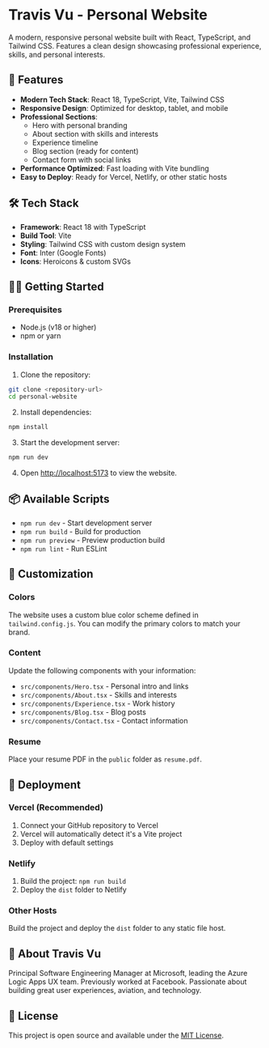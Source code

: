 # Travis Vu - Personal Website

A modern, responsive personal website built with React, TypeScript, and Tailwind CSS. Features a clean design showcasing professional experience, skills, and personal interests.

## 🚀 Features

- **Modern Tech Stack**: React 18, TypeScript, Vite, Tailwind CSS
- **Responsive Design**: Optimized for desktop, tablet, and mobile
- **Professional Sections**: 
  - Hero with personal branding
  - About section with skills and interests
  - Experience timeline
  - Blog section (ready for content)
  - Contact form with social links
- **Performance Optimized**: Fast loading with Vite bundling
- **Easy to Deploy**: Ready for Vercel, Netlify, or other static hosts

## 🛠️ Tech Stack

- **Framework**: React 18 with TypeScript
- **Build Tool**: Vite
- **Styling**: Tailwind CSS with custom design system
- **Font**: Inter (Google Fonts)
- **Icons**: Heroicons & custom SVGs

## 🏃‍♂️ Getting Started

### Prerequisites
- Node.js (v18 or higher)
- npm or yarn

### Installation

1. Clone the repository:
```bash
git clone <repository-url>
cd personal-website
```

2. Install dependencies:
```bash
npm install
```

3. Start the development server:
```bash
npm run dev
```

4. Open [http://localhost:5173](http://localhost:5173) to view the website.

## 📦 Available Scripts

- `npm run dev` - Start development server
- `npm run build` - Build for production
- `npm run preview` - Preview production build
- `npm run lint` - Run ESLint

## 🎨 Customization

### Colors
The website uses a custom blue color scheme defined in `tailwind.config.js`. You can modify the primary colors to match your brand.

### Content
Update the following components with your information:
- `src/components/Hero.tsx` - Personal intro and links
- `src/components/About.tsx` - Skills and interests  
- `src/components/Experience.tsx` - Work history
- `src/components/Blog.tsx` - Blog posts
- `src/components/Contact.tsx` - Contact information

### Resume
Place your resume PDF in the `public` folder as `resume.pdf`.

## 🚀 Deployment

### Vercel (Recommended)
1. Connect your GitHub repository to Vercel
2. Vercel will automatically detect it's a Vite project
3. Deploy with default settings

### Netlify
1. Build the project: `npm run build`
2. Deploy the `dist` folder to Netlify

### Other Hosts
Build the project and deploy the `dist` folder to any static file host.

## 🎯 About Travis Vu

Principal Software Engineering Manager at Microsoft, leading the Azure Logic Apps UX team. Previously worked at Facebook. Passionate about building great user experiences, aviation, and technology.

## 📄 License

This project is open source and available under the [MIT License](LICENSE).
